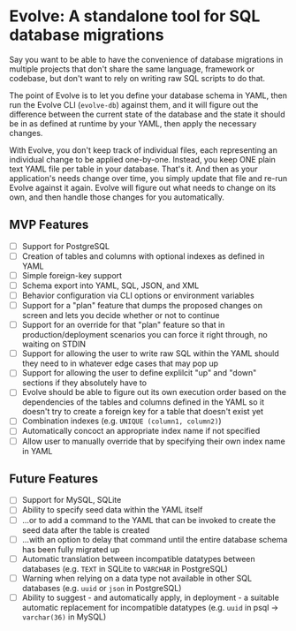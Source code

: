 # Evolve: A standalone tool for SQL database migrations

Say you want to be able to have the convenience of database migrations in multiple projects that don't share the same language, framework or codebase,
but don't want to rely on writing raw SQL scripts to do that.

The point of Evolve is to let you define your database schema in YAML, then run the Evolve CLI (`evolve-db`) against them, and it will figure out the
difference between the current state of the database and the state it should be in as defined at runtime by your YAML, then apply the necessary changes.

With Evolve, you don't keep track of individual files, each representing an individual change to be applied one-by-one. Instead, you keep ONE plain
text YAML file per table in your database. That's it. And then as your application's needs change over time, you simply update that file and re-run
Evolve against it again. Evolve will figure out what needs to change on its own, and then handle those changes for you automatically.

## MVP Features

- [ ] Support for PostgreSQL
- [ ] Creation of tables and columns with optional indexes as defined in YAML
- [ ] Simple foreign-key support
- [ ] Schema export into YAML, SQL, JSON, and XML
- [ ] Behavior configuration via CLI options or environment variables
- [ ] Support for a "plan" feature that dumps the proposed changes on screen and lets you decide whether or not to continue
- [ ] Support for an override for that "plan" feature so that in production/deployment scenarios you can force it right through, no waiting on STDIN
- [ ] Support for allowing the user to write raw SQL within the YAML should they need to in whatever edge cases that may pop up
- [ ] Support for allowing the user to define explilcit "up" and "down" sections if they absolutely have to
- [ ] Evolve should be able to figure out its own execution order based on the dependencies of the tables and columns defined in the YAML so it doesn't try to create a foreign key for a table that doesn't exist yet
- [ ] Combination indexes (e.g. `UNIQUE (column1, column2)`)
- [ ] Automatically concoct an appropriate index name if not specified
- [ ] Allow user to manually override that by specifying their own index name in YAML

## Future Features

- [ ] Support for MySQL, SQLite
- [ ] Ability to specify seed data within the YAML itself
- [ ] ...or to add a command to the YAML that can be invoked to create the seed data after the table is created
- [ ] ...with an option to delay that command until the entire database schema has been fully migrated up
- [ ] Automatic translation between incompatible datatypes between databases (e.g. `TEXT` in SQLite to `VARCHAR` in PostgreSQL)
- [ ] Warning when relying on a data type not available in other SQL databases (e.g. `uuid` or `json` in PostgreSQL)
- [ ] Ability to suggest - and automatically apply, in deployment - a suitable automatic replacement for incompatible datatypes (e.g. `uuid` in psql -> `varchar(36)` in MySQL)